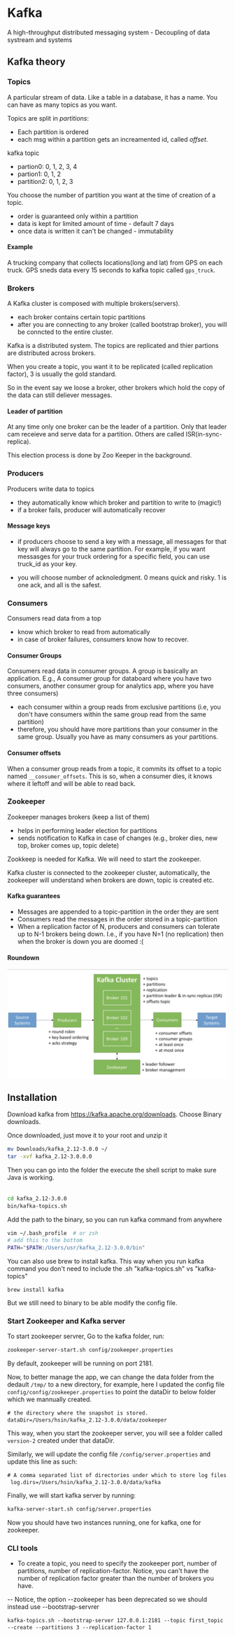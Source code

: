 # Kafka

A high-throughput distributed messaging system - Decoupling of data systream and systems

## Kafka theory

### Topics

A particular stream of data. Like a table in a database, it has a name. You can have as many topics as you want.

Topics are split in *partitions*: 

- Each partition is ordered
- each msg within a partition gets an increamented id, called *offset*.

kafka topic 
- partion0: 0, 1, 2, 3, 4
- partion1: 0, 1, 2
- partition2: 0, 1, 2, 3

You choose the number of partition you want at the time of creation of a topic.
- order is guaranteed only within a partition
- data is kept for limited amount of time - default 7 days
- once data is written it can't be changed - immutability 

#### Example
A trucking company that collects locations(long and lat) from GPS on each truck. GPS sneds data every 15 seconds to kafka topic called `gps_truck`.


### Brokers

A Kafka cluster is composed with multiple brokers(servers).
- each broker contains certain topic partitions
- after you are connecting to any broker (called bootstrap broker), you will be conncted to the entire cluster.

Kafka is a distributed system. The topics are replicated and thier partions are distributed across brokers.

When you create a topic, you want it to be replicated (called replication factor), 3 is usually the gold standard. 

So in the event say we loose a broker, other brokers which hold the copy of the data can still deliever messages.

#### Leader of partition

At any time only one broker can be the leader of a partition. Only that leader cam receieve and serve data for a partition. Others are called ISR(in-sync-replica). 

This election process is done by Zoo Keeper in the background.

### Producers

Producers write data to topics
- they automatically know which broker and partition to write to (magic!)
- if a broker fails, producer will automatically recover

#### Message keys
- if producers choose to send a key with a message, all messages for that key will always go to the same partition. For example, if you want messasges for your truck ordering for a specific field, you can use truck_id as your key.

- you will choose number of acknoledgment. 0 means quick and risky. 1 is one ack, and all is the safest.

### Consumers

Consumers read data from a top
- know which broker to read from automatically
- in case of broker failures, consumers know how to recover.

#### Consumer Groups

Consumers read data in consumer groups. A group is basically an application. E.g., A consumer group for databoard where you have two consumers, another consumer group for analytics app, where you have three consumers)
- each consumer within a group reads from exclusive partitions (i.e, you don't have consumers within the same group read from the same partition)
- therefore, you should have more partitions than your consumer in the same group. Usually you have as many consumers as your partitions.


#### Consumer offsets

When a consumer group reads from a topic, it commits its offset to a topic named `__consumer_offsets`. This is so, when a consumer dies, it knows where it leftoff and will be able to read back.

### Zookeeper

Zookeeper manages brokers (keep a list of them)
- helps in performing leader election for partitions
- sends notification to Kafka in case of changes (e.g., broker dies, new top, broker comes up, topic delete)

Zookkeep is needed for Kafka. We will need to start the zookeeper.

Kafka cluster is connected to the zookeeper cluster, automatically, the zookeeper will understand when brokers are down, topic is created etc.

#### Kafka guarantees

- Messages are appended to a topic-partition in the order they are sent
- Consumers read the messages in the order stored in a topic-partition
- When a replication factor of N, producers and consumers can tolerate up to N-1 brokers being down. I.e., if you have N=1 (no replication) then when the broker is down you are doomed :(

#### Roundown
 
![kafka](kafka.png)


## Installation

Download kafka from https://kafka.apache.org/downloads.
Choose Binary downloads.

Once downloaded, just move it to your root and unzip it
```bash
mv Downloads/kafka_2.12-3.0.0 ~/
tar -xvf kafka_2.12-3.0.0.0
```

Then you can go into the folder the execute the shell script to make sure Java is working.
```bash

cd kafka_2.12-3.0.0
bin/kafka-topics.sh
```

Add the path to the binary, so you can run kafka command from anywhere
```bash
vim ~/.bash_profile  # or zsh
# add this to the bottom
PATH="$PATH:/Users/usr/kafka_2.12-3.0.0/bin"
```

You can also use brew to install kafka. This way when you run kafka command you don't need to include the .sh "kafka-topics.sh" vs "kafka-topics"
```
brew install kafka
```

But we still need to binary to be able modify the config file.


### Start Zookeeper and Kafka server

To start zookeeper servrer, Go to the kafka folder, run:
```bash
zookeeper-server-start.sh config/zookeeper.properties

```

By default, zookeeper will be running on port 2181.


Now, to better manage the app, we can change the data folder from the dedault `/tmp/` to a new directory, for example, here I updated the config file `config/config/zookeeper.properties` to point the dataDir to below folder which we mannually created.

```
# the directory where the snapshot is stored.
dataDir=/Users/hsin/kafka_2.12-3.0.0/data/zookeeper
```
This way, when you start the zookeeper server, you will see a folder called `version-2` created under that dataDir.

Similarly, we will update the config file `/config/server.properties` and update this line as such:
```
# A comma separated list of directories under which to store log files
 log.dirs=/Users/hsin/kafka_2.12-3.0.0/data/kafka
```

Finally, we will start kafka server by running:
```bash
kafka-server-start.sh config/server.properties
```

Now you should have two instances running, one for kafka, one for zookeeper.


### CLI tools

- To create a topic, you need to specify the zookeeper port, number of partitions, number of replication-factor. Notice, you can't have the number of replication factor greater than the number of brokers you have.

-- Notice, the option --zookeeper has been deprecated so we should instead use --bootstrap-servrer
```
kafka-topics.sh --bootstrap-server 127.0.0.1:2181 --topic first_topic --create --partitions 3 --replication-factor 1
``` 


